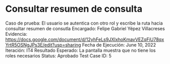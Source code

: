 # Consultar resumen de consulta

Caso de prueba: El usuario se autentica con otro rol y escribe la ruta hacia consultar resumen de consutla
Encargado: Felipe Gabriel Yépez Villacreses
Evidencia: https://docs.google.com/document/d/12yhFeLs9JXIxhoKmavVEZqFiU78qxYrtR5OSNgJPs3E/edit?usp=sharing
Fecha de Ejecución: June 10, 2022
Iteración: IT4
Resultado Esperado: La pantalla muestra que no tiene los roles necesarios
Status: Aprobado
Test Case ID: 5